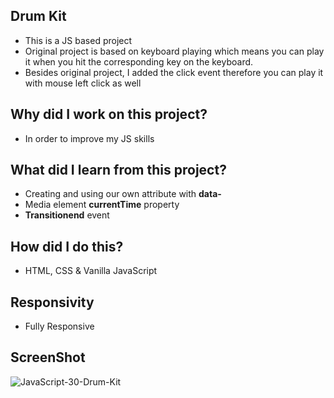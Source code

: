 ## Drum Kit
- This is a JS based project
- Original project is based on keyboard playing which means you can play it when you hit the corresponding key on the keyboard. 
- Besides original project, I added the click event therefore you can play it with mouse left click as well

## Why did I work on this project?
- In order to improve my JS skills

## What did I learn from this project?
- Creating and using our own attribute with **data-**
- Media element **currentTime** property 
- **Transitionend** event

## How did I do this?
- HTML, CSS & Vanilla JavaScript

## Responsivity
- Fully Responsive

## ScreenShot
![JavaScript-30-Drum-Kit](https://user-images.githubusercontent.com/72968539/113158388-097fde00-923c-11eb-82e6-acc7f3c41d2e.png)
